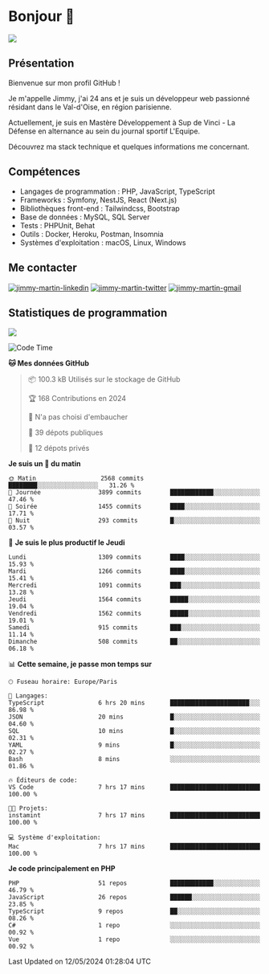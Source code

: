 # Bonjour 👋

![](https://komarev.com/ghpvc/?username=jimmy-martin&color=1a1b27)

## Présentation

Bienvenue sur mon profil GitHub !

Je m'appelle Jimmy, j'ai 24 ans et je suis un développeur web passionné résidant dans le Val-d'Oise, en région parisienne.

Actuellement, je suis en Mastère Développement à Sup de Vinci - La Défense en alternance au sein du journal sportif L'Equipe.

Découvrez ma stack technique et quelques informations me concernant.

## Compétences

- Langages de programmation : PHP, JavaScript, TypeScript
- Frameworks : Symfony, NestJS, React (Next.js)
- Bibliothèques front-end : Tailwindcss, Bootstrap
- Base de données : MySQL, SQL Server
- Tests : PHPUnit, Behat
- Outils : Docker, Heroku, Postman, Insomnia
- Systèmes d'exploitation : macOS, Linux, Windows

## Me contacter

<p>
<a href="https://www.linkedin.com/in/jimmy-martin-dev/" target="_blank"><img align="center" src="https://img.shields.io/badge/-LinkedIn-0077B5?style=for-the-badge&logo=Linkedin&logoColor=white" alt="jimmy-martin-linkedin"/></a>
<a href="https://twitter.com/jimmydev_" target="_blank"><img align="center" src="https://img.shields.io/badge/-Twitter-1DA1F2?style=for-the-badge&logo=Twitter&logoColor=white" alt="jimmy-martin-twitter"/></a>
<a href="mailto:jimmy.martin952@gmail.com" target="_blank"><img align="center" src="https://img.shields.io/badge/gmail-D14836?style=for-the-badge&logo=gmail&logoColor=white" alt="jimmy-martin-gmail"/></a>
</p>

## Statistiques de programmation

<a href="https://github-readme-stats.vercel.app/api/top-langs/?username=jimmy-martin&layout=compact">
  <img align="center" src="https://github-readme-stats.vercel.app/api/top-langs/?username=jimmy-martin&layout=compact"/>
</a>

<!--START_SECTION:waka-->
![Code Time](http://img.shields.io/badge/Code%20Time-2%2C012%20hrs%2032%20mins-blue)

**🐱 Mes données GitHub** 

> 📦 100.3 kB Utilisés sur le stockage de GitHub 
 > 
> 🏆 168 Contributions en 2024
 > 
> 🚫 N'a pas choisi d'embaucher
 > 
> 📜 39 dépots publiques 
 > 
> 🔑 12 dépots privés 
 > 
**Je suis un 🐤 du matin** 

```text
🌞 Matin                  2568 commits        ████████░░░░░░░░░░░░░░░░░   31.26 % 
🌆 Journée                3899 commits        ████████████░░░░░░░░░░░░░   47.46 % 
🌃 Soirée                 1455 commits        ████░░░░░░░░░░░░░░░░░░░░░   17.71 % 
🌙 Nuit                   293 commits         █░░░░░░░░░░░░░░░░░░░░░░░░   03.57 % 
```
📅 **Je suis le plus productif le Jeudi** 

```text
Lundi                    1309 commits        ████░░░░░░░░░░░░░░░░░░░░░   15.93 % 
Mardi                    1266 commits        ████░░░░░░░░░░░░░░░░░░░░░   15.41 % 
Mercredi                 1091 commits        ███░░░░░░░░░░░░░░░░░░░░░░   13.28 % 
Jeudi                    1564 commits        █████░░░░░░░░░░░░░░░░░░░░   19.04 % 
Vendredi                 1562 commits        █████░░░░░░░░░░░░░░░░░░░░   19.01 % 
Samedi                   915 commits         ███░░░░░░░░░░░░░░░░░░░░░░   11.14 % 
Dimanche                 508 commits         ██░░░░░░░░░░░░░░░░░░░░░░░   06.18 % 
```


📊 **Cette semaine, je passe mon temps sur** 

```text
🕑︎ Fuseau horaire: Europe/Paris

💬 Langages: 
TypeScript               6 hrs 20 mins       ██████████████████████░░░   86.98 % 
JSON                     20 mins             █░░░░░░░░░░░░░░░░░░░░░░░░   04.60 % 
SQL                      10 mins             █░░░░░░░░░░░░░░░░░░░░░░░░   02.31 % 
YAML                     9 mins              █░░░░░░░░░░░░░░░░░░░░░░░░   02.27 % 
Bash                     8 mins              ░░░░░░░░░░░░░░░░░░░░░░░░░   01.86 % 

🔥 Éditeurs de code: 
VS Code                  7 hrs 17 mins       █████████████████████████   100.00 % 

🐱‍💻 Projets: 
instamint                7 hrs 17 mins       █████████████████████████   100.00 % 

💻 Système d'exploitation: 
Mac                      7 hrs 17 mins       █████████████████████████   100.00 % 
```

**Je code principalement en PHP** 

```text
PHP                      51 repos            ████████████░░░░░░░░░░░░░   46.79 % 
JavaScript               26 repos            ██████░░░░░░░░░░░░░░░░░░░   23.85 % 
TypeScript               9 repos             ██░░░░░░░░░░░░░░░░░░░░░░░   08.26 % 
C#                       1 repo              ░░░░░░░░░░░░░░░░░░░░░░░░░   00.92 % 
Vue                      1 repo              ░░░░░░░░░░░░░░░░░░░░░░░░░   00.92 % 
```




 Last Updated on 12/05/2024 01:28:04 UTC
<!--END_SECTION:waka-->



